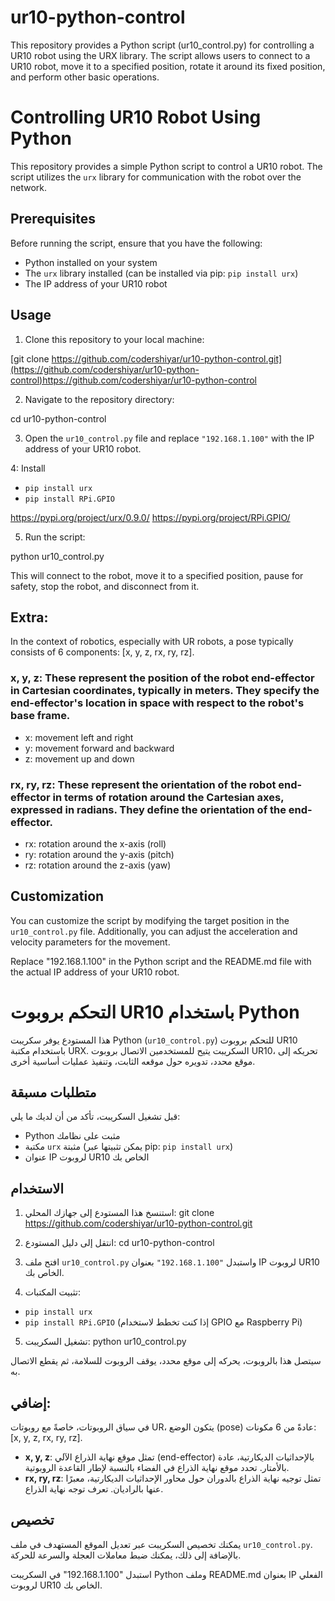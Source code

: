 # ur10-python-control
This repository provides a Python script (ur10_control.py) for controlling a UR10 robot using the URX library. The script allows users to connect to a UR10 robot, move it to a specified position, rotate it around its fixed position, and perform other basic operations.

# Controlling UR10 Robot Using Python

This repository provides a simple Python script to control a UR10 robot. The script utilizes the `urx` library for communication with the robot over the network.

## Prerequisites

Before running the script, ensure that you have the following:

- Python installed on your system
- The `urx` library installed (can be installed via pip: `pip install urx`)
- The IP address of your UR10 robot

## Usage

1. Clone this repository to your local machine:

[git clone https://github.com/codershiyar/ur10-python-control.git](https://github.com/codershiyar/ur10-python-control)https://github.com/codershiyar/ur10-python-control

2. Navigate to the repository directory:

cd ur10-python-control

3. Open the `ur10_control.py` file and replace `"192.168.1.100"` with the IP address of your UR10 robot.

4: Install 
- `pip install urx `
- `pip install RPi.GPIO`

https://pypi.org/project/urx/0.9.0/
https://pypi.org/project/RPi.GPIO/ 

5. Run the script:

python ur10_control.py

This will connect to the robot, move it to a specified position, pause for safety, stop the robot, and disconnect from it.

## Extra:
In the context of robotics, especially with UR robots, a pose typically consists of 6 components: [x, y, z, rx, ry, rz].

### x, y, z: These represent the position of the robot end-effector in Cartesian coordinates, typically in meters. They specify the end-effector's location in space with respect to the robot's base frame.

- x: movement left and right
- y: movement forward and backward
- z: movement up and down
### rx, ry, rz: These represent the orientation of the robot end-effector in terms of rotation around the Cartesian axes, expressed in radians. They define the orientation of the end-effector.
- rx: rotation around the x-axis (roll)
- ry: rotation around the y-axis (pitch)
- rz: rotation around the z-axis (yaw)

## Customization

You can customize the script by modifying the target position in the `ur10_control.py` file. Additionally, you can adjust the acceleration and velocity parameters for the movement.

Replace "192.168.1.100" in the Python script and the README.md file with the actual IP address of your UR10 robot.



# التحكم بروبوت UR10 باستخدام Python

هذا المستودع يوفر سكريبت Python (`ur10_control.py`) للتحكم بروبوت UR10 باستخدام مكتبة URX. السكريبت يتيح للمستخدمين الاتصال بروبوت UR10، تحريكه إلى موقع محدد، تدويره حول موقعه الثابت، وتنفيذ عمليات أساسية أخرى.

## متطلبات مسبقة

قبل تشغيل السكريبت، تأكد من أن لديك ما يلي:

- Python مثبت على نظامك
- مكتبة `urx` مثبتة (يمكن تثبيتها عبر pip: `pip install urx`)
- عنوان IP لروبوت UR10 الخاص بك

## الاستخدام

1. استنسخ هذا المستودع إلى جهازك المحلي:
git clone https://github.com/codershiyar/ur10-python-control.git

2. انتقل إلى دليل المستودع:
cd ur10-python-control

3. افتح ملف `ur10_control.py` واستبدل `"192.168.1.100"` بعنوان IP لروبوت UR10 الخاص بك.

4. تثبيت المكتبات:
- `pip install urx`
- `pip install RPi.GPIO` (إذا كنت تخطط لاستخدام GPIO مع Raspberry Pi)

5. تشغيل السكريبت:
python ur10_control.py

سيتصل هذا بالروبوت، يحركه إلى موقع محدد، يوقف الروبوت للسلامة، ثم يقطع الاتصال به.

## إضافي:
في سياق الروبوتات، خاصةً مع روبوتات UR، يتكون الوضع (pose) عادةً من 6 مكونات: [x, y, z, rx, ry, rz].

- **x, y, z**: تمثل موقع نهاية الذراع الآلي (end-effector) بالإحداثيات الديكارتية، عادة بالأمتار. تحدد موقع نهاية الذراع في الفضاء بالنسبة لإطار القاعدة الروبوتية.
- **rx, ry, rz**: تمثل توجيه نهاية الذراع بالدوران حول محاور الإحداثيات الديكارتية، معبرًا عنها بالراديان. تعرف توجه نهاية الذراع.

## تخصيص

يمكنك تخصيص السكريبت عبر تعديل الموقع المستهدف في ملف `ur10_control.py`. بالإضافة إلى ذلك، يمكنك ضبط معاملات العجلة والسرعة للحركة.

استبدل "192.168.1.100" في السكريبت Python وملف README.md بعنوان IP الفعلي لروبوت UR10 الخاص بك.


